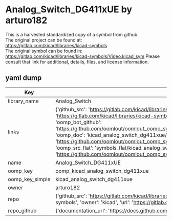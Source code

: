 # Analog_Switch_DG411xUE by arturo182  
This is a harvested standardized copy of a symbol from github.  
The original project can be found at:  
https://gitlab.com/kicad/libraries/kicad-symbols  
The original symbol can be found in:
https://gitlab.com/kicad/libraries/kicad-symbols/Video.kicad_sym
Please consult that link for additional, details, files, and license information.  
## yaml dump  
| Key | Value |  
| --- | --- |  
| library_name | Analog_Switch |  
| links | {'github_src': 'https://gitlab.com/kicad/libraries/kicad-symbols/Video.kicad_sym', 'github_src_repo': 'https://gitlab.com/kicad/libraries/kicad-symbols', 'oomp_bot': 'kicad_analog_switch_dg411xue/working', 'oomp_bot_github': 'https://github.com/oomlout/oomlout_oomp_symbol_bot/tree/main/kicad_analog_switch_dg411xue/working', 'oomp_doc': 'kicad_analog_switch_dg411xue/working', 'oomp_doc_github': 'https://github.com/oomlout/oomlout_oomp_symbol_doc/tree/main/kicad_analog_switch_dg411xue/working', 'oomp_src_flat': 'symbols_flat/kicad_analog_switch_dg411xue/working', 'oomp_src_flat_github': 'https://github.com/oomlout/oomlout_oomp_symbol_src/tree/main/kicad_analog_switch_dg411xue/working'} |  
| name | Analog_Switch_DG411xUE |  
| oomp_key | oomp_kicad_analog_switch_dg411xue |  
| oomp_key_simple | kicad_analog_switch_dg411xue |  
| owner | arturo182 |  
| repo | {'github_src': 'https://gitlab.com/kicad/libraries/kicad-symbols/Video.kicad_sym', 'name': 'libraries/kicad-symbols', 'owner': 'kicad', 'url': 'https://gitlab.com/kicad/libraries/kicad-symbols'} |  
| repo_github | {'documentation_url': 'https://docs.github.com/rest/repos/repos#get-a-repository', 'message': 'Not Found'} |  

